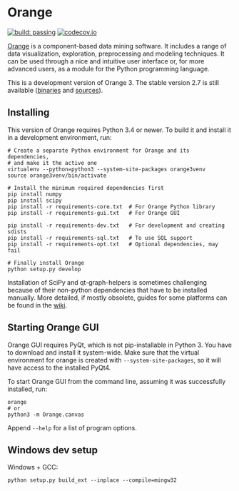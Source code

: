 Orange
======

[![build: passing](https://img.shields.io/travis/biolab/orange3.svg)](https://travis-ci.org/biolab/orange3)
[![codecov.io](https://codecov.io/github/biolab/orange3/coverage.svg?branch=master)](https://codecov.io/github/biolab/orange3?branch=master)

[Orange] is a component-based data mining software. It includes a range of data
visualization, exploration, preprocessing and modeling techniques. It can be
used through a nice and intuitive user interface or, for more advanced users,
as a module for the Python programming language.

This is a development version of Orange 3. The stable version 2.7 is still
available ([binaries] and [sources]).

[Orange]: http://orange.biolab.si/
[binaries]: http://orange.biolab.si/orange2/
[sources]: https://github.com/biolab/orange


Installing
----------
This version of Orange requires Python 3.4 or newer. To build it and install
it in a development environment, run:

    # Create a separate Python environment for Orange and its dependencies,
    # and make it the active one
    virtualenv --python=python3 --system-site-packages orange3venv
    source orange3venv/bin/activate

    # Install the minimum required dependencies first
    pip install numpy
    pip install scipy
    pip install -r requirements-core.txt  # For Orange Python library
    pip install -r requirements-gui.txt   # For Orange GUI

    pip install -r requirements-dev.txt   # For development and creating sdists
    pip install -r requirements-sql.txt   # To use SQL support
    pip install -r requirements-opt.txt   # Optional dependencies, may fail

    # Finally install Orange
    python setup.py develop

Installation of SciPy and qt-graph-helpers is sometimes challenging because of
their non-python dependencies that have to be installed manually. More
detailed, if mostly obsolete, guides for some platforms can be found in
the [wiki].

[wiki]: https://github.com/biolab/orange3/wiki


Starting Orange GUI
-------------------

Orange GUI requires PyQt, which is not pip-installable in Python 3. You
have to download and install it system-wide. Make sure that the virtual
environment for orange is created with `--system-site-packages`, so it will
have access to the installed PyQt4.

To start Orange GUI from the command line, assuming it was successfully
installed, run:

    orange
    # or
    python3 -m Orange.canvas

Append `--help` for a list of program options.


Windows dev setup
-----------------

Windows + GCC:

    python setup.py build_ext --inplace --compile=mingw32
